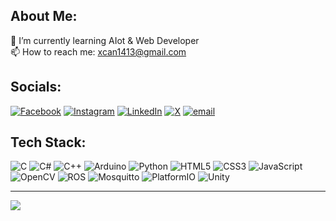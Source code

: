 ## About Me:
🌱 I’m currently learning AIot & Web Developer<br>📫 How to reach me: xcan1413@gmail.com


## Socials:
[![Facebook](https://img.shields.io/badge/Facebook-%231877F2.svg?logo=Facebook&logoColor=white)](https://facebook.com/Ikhsan) [![Instagram](https://img.shields.io/badge/Instagram-%23E4405F.svg?logo=Instagram&logoColor=white)](https://instagram.com/icanacid) [![LinkedIn](https://img.shields.io/badge/LinkedIn-%230077B5.svg?logo=linkedin&logoColor=white)](https://linkedin.com/in/ikhsanrasyidarianto) [![X](https://img.shields.io/badge/X-black.svg?logo=X&logoColor=white)](https://x.com/icanacid_) [![email](https://img.shields.io/badge/Email-D14836?logo=gmail&logoColor=white)](mailto:xcan1413@gmail.com) 

## Tech Stack:
![C](https://img.shields.io/badge/c-%2300599C.svg?style=for-the-badge&logo=c&logoColor=white) ![C#](https://img.shields.io/badge/c%23-%23239120.svg?style=for-the-badge&logo=csharp&logoColor=white) ![C++](https://img.shields.io/badge/c++-%2300599C.svg?style=for-the-badge&logo=c%2B%2B&logoColor=white) ![Arduino](https://img.shields.io/badge/-Arduino-00979D?style=for-the-badge&logo=Arduino&logoColor=white) ![Python](https://img.shields.io/badge/python-3670A0?style=for-the-badge&logo=python&logoColor=ffdd54) ![HTML5](https://img.shields.io/badge/html5-%23E34F26.svg?style=for-the-badge&logo=html5&logoColor=white) ![CSS3](https://img.shields.io/badge/css3-%231572B6.svg?style=for-the-badge&logo=css3&logoColor=white) ![JavaScript](https://img.shields.io/badge/javascript-%23323330.svg?style=for-the-badge&logo=javascript&logoColor=%23F7DF1E) ![OpenCV](https://img.shields.io/badge/opencv-%23white.svg?style=for-the-badge&logo=opencv&logoColor=white) ![ROS](https://img.shields.io/badge/ros-%230A0FF9.svg?style=for-the-badge&logo=ros&logoColor=white) ![Mosquitto](https://img.shields.io/badge/mosquitto-%233C5280.svg?style=for-the-badge&logo=eclipsemosquitto&logoColor=white) ![PlatformIO](https://img.shields.io/badge/PlatformIO-%23222.svg?style=for-the-badge&logo=platformio&logoColor=%23f5822a) ![Unity](https://img.shields.io/badge/unity-%23000000.svg?style=for-the-badge&logo=unity&logoColor=white)

---
[![](https://visitcount.itsvg.in/api?id=icanacid&icon=0&color=1)](https://visitcount.itsvg.in)

<!-- Proudly created with GPRM ( https://gprm.itsvg.in ) -->